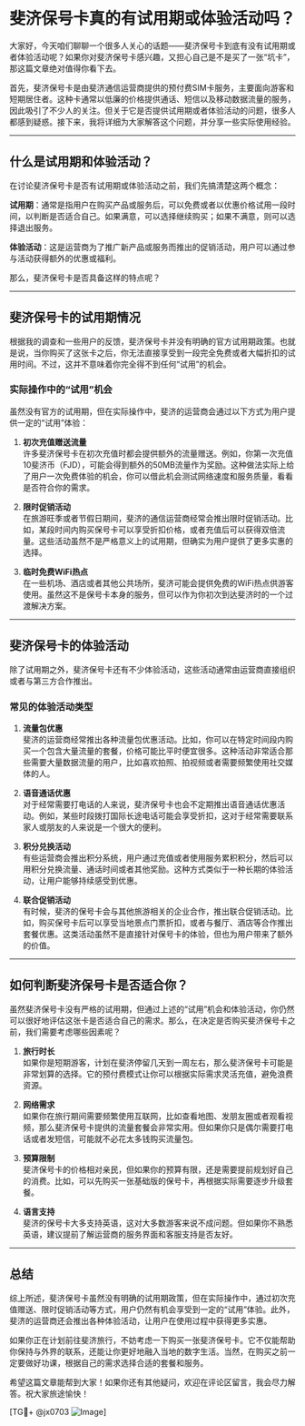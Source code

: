 # 斐济保号卡真的有试用期或体验活动吗？

大家好，今天咱们聊聊一个很多人关心的话题——斐济保号卡到底有没有试用期或者体验活动呢？如果你对斐济保号卡感兴趣，又担心自己是不是买了一张“坑卡”，那这篇文章绝对值得你看下去。

首先，斐济保号卡是由斐济通信运营商提供的预付费SIM卡服务，主要面向游客和短期居住者。这种卡通常以低廉的价格提供通话、短信以及移动数据流量的服务，因此吸引了不少人的关注。但关于它是否提供试用期或者体验活动的问题，很多人都感到疑惑。接下来，我将详细为大家解答这个问题，并分享一些实际使用经验。

---

## 什么是试用期和体验活动？

在讨论斐济保号卡是否有试用期或体验活动之前，我们先搞清楚这两个概念：

**试用期**：通常是指用户在购买产品或服务后，可以免费或者以优惠价格试用一段时间，以判断是否适合自己。如果满意，可以选择继续购买；如果不满意，则可以选择退出服务。

**体验活动**：这是运营商为了推广新产品或服务而推出的促销活动，用户可以通过参与活动获得额外的优惠或福利。

那么，斐济保号卡是否具备这样的特点呢？

---

## 斐济保号卡的试用期情况

根据我的调查和一些用户的反馈，斐济保号卡并没有明确的官方试用期政策。也就是说，当你购买了这张卡之后，你无法直接享受到一段完全免费或者大幅折扣的试用时间。不过，这并不意味着你完全得不到任何“试用”的机会。

### 实际操作中的“试用”机会

虽然没有官方的试用期，但在实际操作中，斐济的运营商会通过以下方式为用户提供一定的“试用”体验：

1. **初次充值赠送流量**  
   许多斐济保号卡在初次充值时都会提供额外的流量赠送。例如，你第一次充值10斐济币（FJD），可能会得到额外的50MB流量作为奖励。这种做法实际上给了用户一次免费体验的机会，你可以借此机会测试网络速度和服务质量，看看是否符合你的需求。

2. **限时促销活动**  
   在旅游旺季或者节假日期间，斐济的通信运营商经常会推出限时促销活动。比如，某段时间内购买保号卡可以享受折扣价格，或者充值后可以获得双倍流量。这些活动虽然不是严格意义上的试用期，但确实为用户提供了更多实惠的选择。

3. **临时免费WiFi热点**  
   在一些机场、酒店或者其他公共场所，斐济可能会提供免费的WiFi热点供游客使用。虽然这不是保号卡本身的服务，但可以作为你初次到达斐济时的一个过渡解决方案。

---

## 斐济保号卡的体验活动

除了试用期之外，斐济保号卡还有不少体验活动，这些活动通常由运营商直接组织或者与第三方合作推出。

### 常见的体验活动类型

1. **流量包优惠**  
   斐济的运营商经常推出各种流量包优惠活动。比如，你可以在特定时间段内购买一个包含大量流量的套餐，价格可能比平时便宜很多。这种活动非常适合那些需要大量数据流量的用户，比如喜欢拍照、拍视频或者需要频繁使用社交媒体的人。

2. **语音通话优惠**  
   对于经常需要打电话的人来说，斐济保号卡也会不定期推出语音通话优惠活动。例如，某些时段拨打国际长途电话可能会享受折扣，这对于经常需要联系家人或朋友的人来说是一个很大的便利。

3. **积分兑换活动**  
   有些运营商会推出积分系统，用户通过充值或者使用服务累积积分，然后可以用积分兑换流量、通话时间或者其他奖励。这种方式类似于一种长期的体验活动，让用户能够持续感受到优惠。

4. **联合促销活动**  
   有时候，斐济的保号卡会与其他旅游相关的企业合作，推出联合促销活动。比如，购买保号卡后可以享受当地景点门票折扣，或者与餐厅、酒店等合作推出套餐优惠。这类活动虽然不是直接针对保号卡的体验，但也为用户带来了额外的价值。

---

## 如何判断斐济保号卡是否适合你？

虽然斐济保号卡没有严格的试用期，但通过上述的“试用”机会和体验活动，你仍然可以很好地评估这张卡是否适合自己的需求。那么，在决定是否购买斐济保号卡之前，我们需要考虑哪些因素呢？

1. **旅行时长**  
   如果你是短期游客，计划在斐济停留几天到一周左右，那么斐济保号卡可能是非常划算的选择。它的预付费模式让你可以根据实际需求灵活充值，避免浪费资源。

2. **网络需求**  
   如果你在旅行期间需要频繁使用互联网，比如查看地图、发朋友圈或者观看视频，那么斐济保号卡提供的流量套餐会非常实用。但如果你只是偶尔需要打电话或者发短信，可能就不必花太多钱购买流量包。

3. **预算限制**  
   斐济保号卡的价格相对亲民，但如果你的预算有限，还是需要提前规划好自己的消费。比如，可以先购买一张基础版的保号卡，再根据实际需要逐步升级套餐。

4. **语言支持**  
   斐济的保号卡大多支持英语，这对大多数游客来说不成问题。但如果你不熟悉英语，建议提前了解运营商的服务界面和客服支持是否友好。

---

## 总结

综上所述，斐济保号卡虽然没有明确的试用期政策，但在实际操作中，通过初次充值赠送、限时促销活动等方式，用户仍然有机会享受到一定的“试用”体验。此外，斐济的运营商还会推出各种体验活动，让用户在使用过程中获得更多实惠。

如果你正在计划前往斐济旅行，不妨考虑一下购买一张斐济保号卡。它不仅能帮助你保持与外界的联系，还能让你更好地融入当地的数字生活。当然，在购买之前一定要做好功课，根据自己的需求选择合适的套餐和服务。

希望这篇文章能帮到大家！如果你还有其他疑问，欢迎在评论区留言，我会尽力解答。祝大家旅途愉快！

[TG💪+ @jx0703 ![Image](https://github.com/user-attachments/assets/dbca1d08-cadb-493c-b0ec-ad6f7a83f270)]
